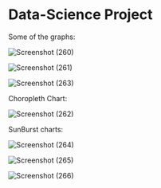 # Data-Science Project

Some of the graphs:

![Screenshot (260)](https://github.com/Aneeq-Ahmed-Malik/Data-Science__Nobel-Prize-Analysis/assets/140415409/ee104497-0f88-4bf1-8bbd-5690b2ee64d7)

![Screenshot (261)](https://github.com/Aneeq-Ahmed-Malik/Data-Science__Nobel-Prize-Analysis/assets/140415409/68fbb209-7a28-4f1b-8793-72139dd51126)

![Screenshot (263)](https://github.com/Aneeq-Ahmed-Malik/Data-Science__Nobel-Prize-Analysis/assets/140415409/09c2401b-3447-4c95-aa12-bc806d51f551)

Choropleth Chart:

![Screenshot (262)](https://github.com/Aneeq-Ahmed-Malik/Data-Science__Nobel-Prize-Analysis/assets/140415409/27dc707a-73b9-489f-9429-3c6dd38bd4e9)

SunBurst charts:

![Screenshot (264)](https://github.com/Aneeq-Ahmed-Malik/Data-Science__Nobel-Prize-Analysis/assets/140415409/bec87c46-c192-4a98-9d75-655f57fc4d1c)

![Screenshot (265)](https://github.com/Aneeq-Ahmed-Malik/Data-Science__Nobel-Prize-Analysis/assets/140415409/4c0c3f67-4b39-49b5-8f8b-a51cd538d676)

![Screenshot (266)](https://github.com/Aneeq-Ahmed-Malik/Data-Science__Nobel-Prize-Analysis/assets/140415409/e03c0ad4-14b2-42e8-82cb-57f679ba44f3)
